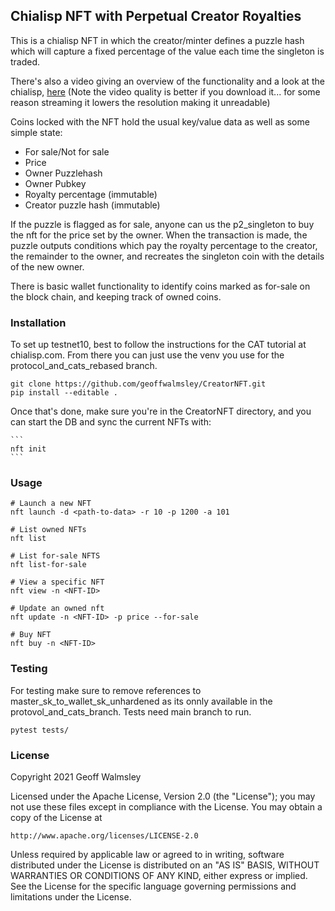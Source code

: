 ## Chialisp NFT with Perpetual Creator Royalties

This is a chialisp NFT in which the creator/minter defines a puzzle hash which will capture a fixed percentage of the value each time the singleton is traded.

There's also a video giving an overview of the functionality and a look at the chialisp, [here](https://drive.google.com/file/d/120Ky-LiDOOwsTEBtSmEKLBTChcrNUQda/view?usp=sharing) (Note the video quality is better if you download it... for some reason streaming it lowers the resolution making it unreadable)


Coins locked with the NFT hold the usual key/value data as well as some simple state:
* For sale/Not for sale
* Price
* Owner Puzzlehash
* Owner Pubkey
* Royalty percentage (immutable)
* Creator puzzle hash (immutable)

If the puzzle is flagged as for sale, anyone can us the p2_singleton to buy the nft for the price set by the owner. When the transaction is made, the puzzle outputs conditions which pay the royalty percentage to the creator, the remainder to the owner, and recreates the singleton coin with the details of the new owner.

There is basic wallet functionality to identify coins marked as for-sale on the block chain, and keeping track of owned coins.


### Installation

To set up testnet10, best to follow the instructions for the CAT tutorial at chialisp.com. From there you can just use the venv you use for the protocol_and_cats_rebased branch.



  ```
  git clone https://github.com/geoffwalmsley/CreatorNFT.git
  pip install --editable .
  ```

Once that's done, make sure you're in the CreatorNFT directory, and you can start the DB and sync the current NFTs with:

	```
	nft init
	```


### Usage


   ```
   # Launch a new NFT
   nft launch -d <path-to-data> -r 10 -p 1200 -a 101
   
   # List owned NFTs
   nft list
   
   # List for-sale NFTS
   nft list-for-sale
   
   # View a specific NFT
   nft view -n <NFT-ID>
   
   # Update an owned nft
   nft update -n <NFT-ID> -p price --for-sale
   
   # Buy NFT
   nft buy -n <NFT-ID>
   ```

### Testing

For testing make sure to remove references to master_sk_to_wallet_sk_unhardened as its onnly available in the protovol_and_cats_branch. Tests need main branch to run.


```
pytest tests/
```

### License
Copyright 2021 Geoff Walmsley

Licensed under the Apache License, Version 2.0 (the "License");
you may not use these files except in compliance with the License.
You may obtain a copy of the License at

    http://www.apache.org/licenses/LICENSE-2.0

Unless required by applicable law or agreed to in writing, software
distributed under the License is distributed on an "AS IS" BASIS,
WITHOUT WARRANTIES OR CONDITIONS OF ANY KIND, either express or implied.
See the License for the specific language governing permissions and
limitations under the License.
